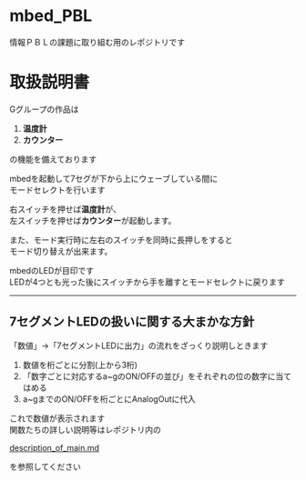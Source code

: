 # mbed_PBL  

情報ＰＢＬの課題に取り組む用のレポジトリです

# 取扱説明書  

Gグループの作品は

1. **温度計**  
2. **カウンター**  

の機能を備えております  

mbedを起動して7セグが下から上にウェーブしている間に  
モードセレクトを行います  

右スイッチを押せば**温度計**が、  
左スイッチを押せば**カウンター**が起動します。  

また、モード実行時に左右のスイッチを同時に長押しをすると  
モード切り替えが出来ます。  

mbedのLEDが目印です  
LEDが4つとも光った後にスイッチから手を離すとモードセレクトに戻ります  

************************************************************
## 7セグメントLEDの扱いに関する大まかな方針  

「数値」→「7セグメントLEDに出力」の流れをざっくり説明しときます  

1. 数値を桁ごとに分割(上から3桁)  
2. 「数字ごとに対応するa~gのON/OFFの並び」をそれぞれの位の数字に当てはめる  
3. a~gまでのON/OFFを桁ごとにAnalogOutに代入  

これで数値が表示されます  
関数たちの詳しい説明等はレポジトリ内の

[description_of_main.md](https://github.com/tanacchi/mbed_PBL/blob/master/description_of_main.md)

を参照してください
